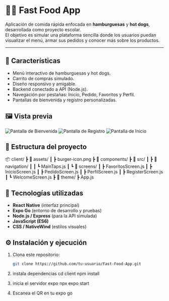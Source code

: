 # 🍔🌭 Fast Food App

Aplicación de comida rápida enfocada en **hamburguesas** y **hot dogs**, desarrollada como proyecto escolar.  
El objetivo es simular una plataforma sencilla donde los usuarios puedan visualizar el menú, armar sus pedidos y conocer más sobre los productos.

---

## 🚀 Características

- Menú interactivo de hamburguesas y hot dogs.   
- Carrito de compras simulado.  
- Diseño responsivo y amigable.  
- Backend conectado a API (Node.js).  
- Navegación por pestañas: Inicio, Pedido, Favoritos y Perfil.  
- Pantallas de bienvenida y registro personalizadas.

## 🖼️ Vista previa
![Pantalla de Bienvenida](./assets/app-bienvenido.png)
![Pantalla de Registro](./assets/app-register.png)
![Pantalla de Inicio](./assets/app-inicio.png)


## 🧩 Estructura del proyecto

📦 client/
┣ 📂 assets/
┃ ┣ burger-icon.png
┣ 📂 components/
┣ 📂 src/
┃ ┣ 📂 navigation/
┃ ┃  ┗ MainTaps.js
┃ ┗ 📂 screens/
┃ ┣ FavoritosScreen.js
┃ ┣ InicioScreen.js
┃ ┣ PedidoScreen.js
┃ ┣ PerfilScreen.js
┃ ┣ RegisterScreen.js
┃ ┗ WelcomeScreen.js
┣ 📂 theme/
┣ App.js


## 🧠 Tecnologías utilizadas

- **React Native** (interfaz principal)  
- **Expo Go** (entorno de desarrollo y pruebas)  
- **Node.js / Express** (para la API simulada)  
- **JavaScript (ES6)**  
- **CSS / NativeWind** (estilos visuales)

## ⚙️ Instalación y ejecución

1. Clona este repositorio:
   ```bash
   git clone https://github.com/tu-usuario/Fast-Food-App.git

2. instala dependencias
cd client
npm install

3. inicia el servidor expo
npx expo start 

4. Escanea el QR en tu expo go

